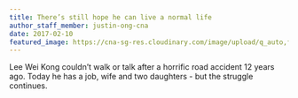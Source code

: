 ```yaml
---
title: There’s still hope he can live a normal life
author_staff_member: justin-ong-cna
date: 2017-02-10
featured_image: https://cna-sg-res.cloudinary.com/image/upload/q_auto,f_auto/image/7543788/16x9/670/377/773828a2dec6376b779114f5617ee7a9/du/lee-wei-kong-2---3468788.png
---
```

Lee Wei Kong couldn’t walk or talk after a horrific road accident 12 years ago. Today he has a job, wife and two daughters - but the struggle continues.